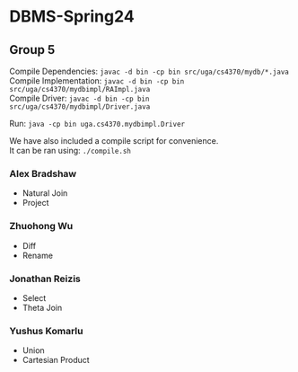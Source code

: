 # DBMS-Spring24 
## Group 5

Compile Dependencies: `javac -d bin -cp bin src/uga/cs4370/mydb/*.java` <br>
Compile Implementation: `javac -d bin -cp bin src/uga/cs4370/mydbimpl/RAImpl.java` <br>
Compile Driver: `javac -d bin -cp bin src/uga/cs4370/mydbimpl/Driver.java` <br>

Run: `java -cp bin uga.cs4370.mydbimpl.Driver`

We have also included a compile script for convenience. <br> It can be ran using: `./compile.sh`


### Alex Bradshaw  
- Natural Join 
- Project

### Zhuohong Wu 
- Diff 
- Rename

### Jonathan Reizis 
- Select 
- Theta Join

### Yushus Komarlu 
- Union 
- Cartesian Product
